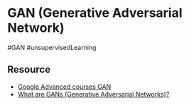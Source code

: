 # GAN (Generative Adversarial Network)

#GAN #unsupervisedLearning

## Resource
- [Google Advanced courses GAN](https://developers.google.com/machine-learning/gan)
- [What are GANs (Generative Adversarial Networks)?](https://www.youtube.com/watch?v=TpMIssRdhco&t=4s)
